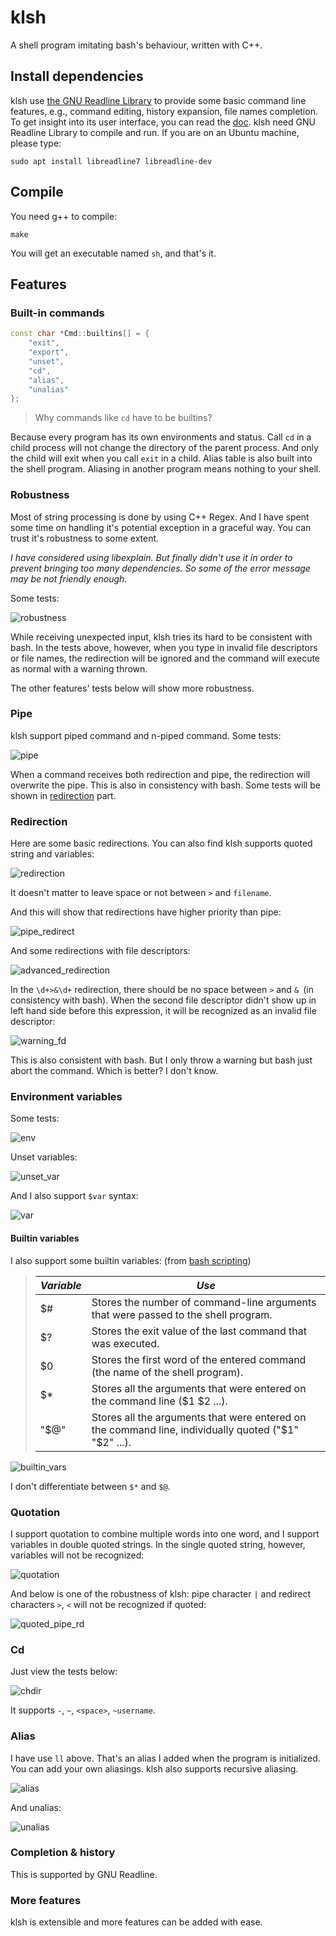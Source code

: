 # klsh

A shell program imitating bash's behaviour, written with C++.

## Install dependencies

klsh use [the GNU Readline Library](https://tiswww.case.edu/php/chet/readline/rltop.html) to provide some basic command line features, e.g., command editing, history expansion, file names completion. To get insight into its user interface, you can read the [doc](https://tiswww.case.edu/php/chet/readline/rluserman.html).  klsh need GNU Readline Library to compile and run. If you are on an Ubuntu machine, please type:

```shell
sudo apt install libreadline7 libreadline-dev
```

## Compile

You need g++ to compile: 

```shell
make
```

You will get an executable named `sh`, and that's it.

## Features

### Built-in commands

```cpp
const char *Cmd::builtins[] = {
    "exit",
    "export",
    "unset",
    "cd",
    "alias",
    "unalias"
};
```

> Why commands like `cd` have to be builtins?

Because every program has its own environments and status. Call `cd` in a child process will not change the directory of the parent process. And only the child will exit when you call `exit` in a child. Alias table is also built into the shell program. Aliasing in another program means nothing to your shell.

### Robustness

Most of string processing is done by using C++ Regex.  And I have spent some time on handling it's potential exception in a graceful way. You can trust it's robustness to some extent.

*I have considered using libexplain. But finally didn't use it in order to prevent bringing too many dependencies. So some of the error message may be not friendly enough.*

Some tests:

![robustness](assets/robustness.png)

While receiving unexpected input, klsh tries its hard to be consistent with bash. In the tests above, however, when you type in invalid file descriptors or file names, the redirection will be ignored and the command will execute as normal with a warning thrown. 

The other features' tests below will show more robustness.

### Pipe

klsh support piped command and n-piped command. Some tests:

![pipe](assets/pipe.png)

When a command receives both redirection and pipe, the redirection will overwrite the pipe. This is also in consistency with bash. Some tests will be shown in [redirection](#Redirection) part.

### Redirection

Here are some basic redirections. You can also find klsh supports quoted string and variables: 

![redirection](assets/redirection.png)

It doesn't matter to leave space or not between `>` and `filename`.

And this will show that redirections have higher priority than pipe:

![pipe_redirect](assets/pipe_redirect.png)

And some redirections with file descriptors:

![advanced_redirection](assets/advanced_redirection.png)

In the `\d+>&\d+` redirection, there should be no space between `>` and `& `(in consistency with bash). When the second file descriptor didn't show up in left hand side before this expression, it will be recognized as an invalid file descriptor:

![warning_fd](assets/warning_fd.png)

This is also consistent with bash. But I only throw a warning but bash just abort the command. Which is better? I don't know.

### Environment variables

Some tests:

![env](assets/env.png)

Unset variables:

![unset_var](assets/unset_var.png)

And I also support `$var` syntax:

![var](assets/var.png)

#### Builtin variables

I also support some builtin variables: (from [bash scripting](http://linuxsig.org/files/bash_scripting.html))

> | *Variable* | *Use*                                                        |
> | ---------- | ------------------------------------------------------------ |
> | $#         | Stores the number of command-line arguments that were passed to the shell program. |
> | $?         | Stores the exit value of the last command that was executed. |
> | $0         | Stores the first word of the entered command (the name of the shell program). |
> | $*         | Stores all the arguments that were entered on the command line ($1 $2 ...). |
> | "$@"       | Stores all the arguments that were entered on the command line, individually quoted ("$1" "$2" ...). |

![builtin_vars](assets/builtin_vars.png)

I don't differentiate between `$*` and `$@`.

### Quotation

I support quotation to combine multiple words into one word, and I support variables in double quoted strings. In the single quoted string, however, variables will not be recognized:

![quotation](assets/quotation.png)

And below is one of the robustness of klsh: pipe character `|` and redirect characters `>`, `<` will not be recognized if quoted:

![quoted_pipe_rd](assets/quoted_pipe_rd.png)

### Cd

Just view the tests below:

![chdir](assets/chdir.png)

It supports `-`, `~`, `<space>`, `~username`.

### Alias

I have use `ll` above. That's an alias I added when the program is initialized. You can add your own aliasings. klsh also supports recursive aliasing.

![alias](assets/alias.png)

And unalias:

![unalias](assets/unalias.png)

### Completion & history

This is supported by GNU Readline.

### More features

klsh is extensible and more features can be added with ease.